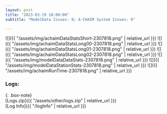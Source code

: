 ```yaml
---
layout: post
title: "2023-03-19 18:00:00"
subtitle: "ModelData Issues: 0; A-CHAIM System Issues: 0"

---
```


![]({{ "/assets/img/achaimDataStatsShort-2307818.png" | relative_url }})
![]({{ "/assets/img/achaimDataStatsLong00-2307818.png" | relative_url }})
![]({{ "/assets/img/achaimDataStatsLong01-2307818.png" | relative_url }})
![]({{ "/assets/img/achaimDataStatsLong02-2307818.png" | relative_url }})
![]({{ "/assets/img/modelDataDataStats-2307818.png" | relative_url }})
![]({{ "/assets/img/modelDataStationStats-2307818.png" | relative_url }})
![]({{ "/assets/img/achaimRunTime-2307818.png" | relative_url }})




### Logs:  
  
{: .box-note}  
[Logs.zip]({{ "/assets/other/logs.zip" | relative_url }})  
[Log Info]({{ "/logInfo" | relative_url }})  
